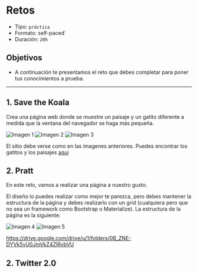 # Retos

- Tipo: `práctica`
- Formato: self-paced`
- Duración: `20h`

## Objetivos

- A continuación te presentamos el reto que debes completar para poner tus
  conocimientos a prueba.

***

## 1. Save the Koala

Crea una página web donde se muestre un paisaje y un gatito diferente a medida que la ventana del navegador se haga más pequeña.

![Imagen 1][1]  ![Imagen 2][2]  ![Imagen 3][3]

 [1]: kitten-dawn.png
 [2]: kitten-night.png
 [3]: kitten-sunnyday.png

El sitio debe verse como en las imagenes anteriores. Puedes encontrar los gatitos y los paisajes [aquí](https://drive.google.com/open?id=0BwKm3JKzx3OlYXlFT2E1SWF0REE "aquí")

## 2. Pratt

En este reto, vamos a realizar una página a nuestro gusto. 

El diseño lo puedes realizar como mejor te parezca, pero debes mantener la estructura de la página y debes realizarlo con un grid (cualquiera pero que no sea un framework como Bootstrap o Materialize). La estructura de la página es la siguiente:

![Imagen 4][4]  ![Imagen 5][5]

 [4]: desktop.png
 [5]: responsive.png

https://drive.google.com/drive/u/1/folders/0B_ZNE-DYVk5vU0JmVkZ4ZlRvbVU

## 2. Twitter 2.0



